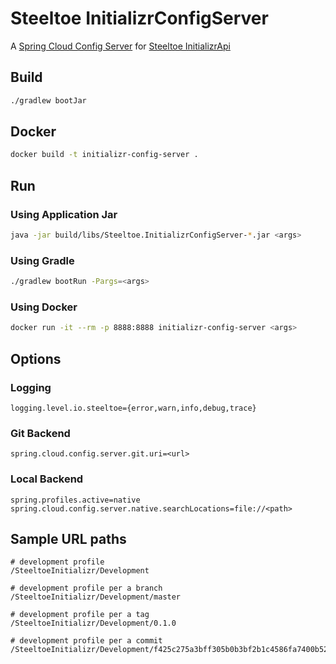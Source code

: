 # Steeltoe InitializrConfigServer

A [Spring Cloud Config Server](https://cloud.spring.io/spring-cloud-config/multi/multi__spring_cloud_config_server.html) for [Steeltoe InitializrApi](https://github.com/SteeltoeOSS/InitializrApi)

## Build

```sh
./gradlew bootJar
```

## Docker

```sh
docker build -t initializr-config-server .
```

## Run

### Using Application Jar

```sh
java -jar build/libs/Steeltoe.InitializrConfigServer-*.jar <args>
```

### Using Gradle

```sh
./gradlew bootRun -Pargs=<args>
```

### Using Docker

```sh
docker run -it --rm -p 8888:8888 initializr-config-server <args>
```

## Options

### Logging

```text
logging.level.io.steeltoe={error,warn,info,debug,trace}
```

### Git Backend

```text
spring.cloud.config.server.git.uri=<url>
```

### Local Backend

```text
spring.profiles.active=native
spring.cloud.config.server.native.searchLocations=file://<path>
```

## Sample URL paths

```text
# development profile
/SteeltoeInitializr/Development

# development profile per a branch
/SteeltoeInitializr/Development/master

# development profile per a tag
/SteeltoeInitializr/Development/0.1.0

# development profile per a commit
/SteeltoeInitializr/Development/f425c275a3bff305b0b3bf2b1c4586fa7400b527
```
